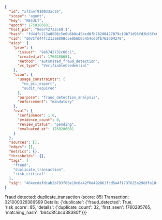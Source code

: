 ```json
{
  "id": "af3aef910033ac55",
  "scope": "agent",
  "key": "RESULT",
  "epoch": 1760286681,
  "host_pid": "9e6742732c60:1",
  "hash": "fd44fc213a8808c5e0b6b0c454cd0fb762d0427079c19b71d96fd3b93fc09fcd",
  "cid": "QmV1fd44fc213a8808c5e0b6b0c454cd0fb762d04270",
  "aicp": {
    "prov": {
      "issuer": "9e6742732c60:1",
      "created_at": 1760286681,
      "method": "automated_fraud_detection",
      "vc_type": "VerifiableCredential"
    },
    "ucon": {
      "usage_constraints": [
        "no_pii_export",
        "audit_required"
      ],
      "purpose": "fraud_detection_analysis",
      "enforcement": "mandatory"
    },
    "eval": {
      "confidence": 1.0,
      "evidence_count": 0,
      "review_status": "pending",
      "evaluated_at": 1760286681
    }
  },
  "sources": [],
  "edges": [],
  "metrics": {},
  "thresholds": {},
  "tags": [
    "fraud",
    "duplicate_transaction",
    "risk_critical"
  ],
  "sig": "464ecdafdcab2b793f86e10c0a42f6e492861fcd5a4f1737825a298dfa18fc60"
}
```

Fraud detected: duplicate_transaction (score: 85)
Transaction: 021000029386599
Details: {'duplicate': {'fraud_detected': True, 'risk_score': 85, 'details': {'duplicate_count': 32, 'first_seen': 1760285765, 'matching_hash': 'b64c8fcbcd38380f'}}}